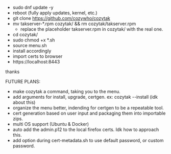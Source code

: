- sudo dnf update -y
- reboot (fully apply updates, kernel, etc.)
- git clone https://github.com/cozywho/cozytak
- mv takserver-*.rpm cozytak/ && rm cozytak/takserver.rpm
  - replace the placeholder takserver.rpm in cozytak/ with the real one.
- cd cozytak/
- sudo chmod +x *.sh 
- source menu.sh
- install accordingly
- import certs to browser
- https://localhost:8443

thanks

FUTURE PLANS:
- make cozytak a command, taking you to the menu.
- add arguments for install, upgrade, certgen. ex: cozytak --install (idk about this)
- organize the menu better, indending for certgen to be a repeatable tool.
- cert generation based on user input and packaging them into importable zips.
- multi OS support (Ubuntu & Docker)
- auto add the admin.p12 to the local firefox certs. Idk how to approach this.
- add option during cert-metadata.sh to use default password, or custom password.

